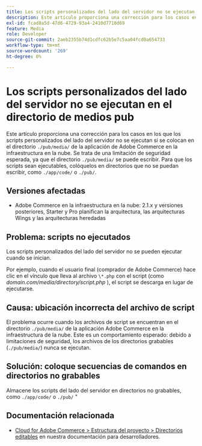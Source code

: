 ```yaml
---
title: Los scripts personalizados del lado del servidor no se ejecutan en el directorio de medios pub
description: Este artículo proporciona una corrección para los casos en los que los scripts personalizados del lado del servidor no se ejecutan si se colocan en la etiqueta &grave;.directorio /pub/media/&grave; de la aplicación de Adobe Commerce en la infraestructura de la nube. Se trata de una limitación de seguridad esperada, ya que el &grave;.El directorio /pub/media/&grave; puede escribirse. Para que los scripts sean ejecutables, colóquelos en directorios no grabables, como &grave;./app/code/&grave; o &grave;./pub/&grave;.
exl-id: fcad8a5d-47d6-4729-93a4-2410d7710d69
feature: Media
role: Developer
source-git-commit: 2aeb2355b74d1cdfc62b5e7c5aa04fcd0a654733
workflow-type: tm+mt
source-wordcount: '269'
ht-degree: 0%

---
```


# Los scripts personalizados del lado del servidor no se ejecutan en el directorio de medios pub

Este artículo proporciona una corrección para los casos en los que los scripts personalizados del lado del servidor no se ejecutan si se colocan en el directorio `./pub/media/` de la aplicación de Adobe Commerce en la infraestructura en la nube. Se trata de una limitación de seguridad esperada, ya que el directorio `./pub/media/` se puede escribir. Para que los scripts sean ejecutables, colóquelos en directorios que no se puedan escribir, como `./app/code/` o `./pub/`.

## Versiones afectadas

* Adobe Commerce en la infraestructura en la nube: 2.1.x y versiones posteriores, Starter y Pro planifican la arquitectura, las arquitecturas Wings y las arquitecturas heredadas

## Problema: scripts no ejecutados

Los scripts personalizados del lado del servidor no se pueden ejecutar cuando se inician.

Por ejemplo, cuando el usuario final (comprador de Adobe Commerce) hace clic en el vínculo que lleva al archivo `\*.php` con el script (como *domain.com/media/directory/script.php* ), el script se descarga en lugar de ejecutarse.

## Causa: ubicación incorrecta del archivo de script

El problema ocurre cuando los archivos de script se encuentran en el directorio `./pub/media/` de la aplicación Adobe Commerce en la infraestructura de la nube. Este es un comportamiento esperado: debido a limitaciones de seguridad, los archivos de los directorios grabables (`./pub/media/`) nunca se ejecutan.

## Solución: coloque secuencias de comandos en directorios no grabables

Almacene los scripts del lado del servidor en directorios no grabables, como `./app/code/` o `./pub/` &quot;

## Documentación relacionada

* [Cloud for Adobe Commerce > Estructura del proyecto > Directorios editables](https://experienceleague.adobe.com/es/docs/commerce-cloud-service/user-guide/project/file-structure#writable-directories) en nuestra documentación para desarrolladores.
